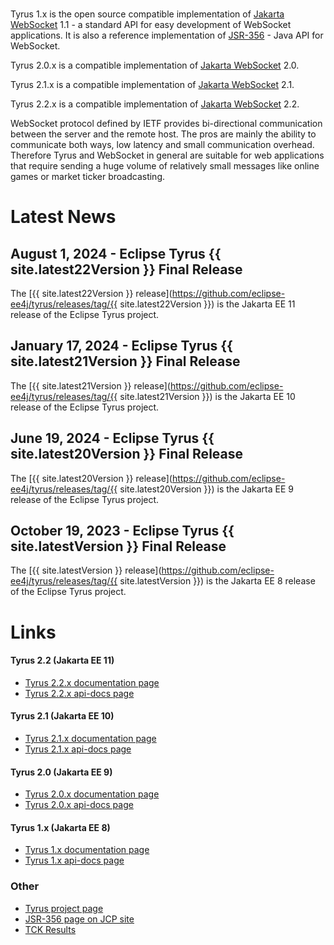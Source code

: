 <br/>

Tyrus 1.x is the open source compatible implementation of [Jakarta WebSocket](https://jakarta.ee/specifications/websocket/) 1.1 - a standard API for easy development of WebSocket applications. It is also 
a reference implementation of [JSR-356](https://jcp.org/en/jsr/detail?id=356) - Java API for WebSocket. 

Tyrus 2.0.x is a compatible implementation of [Jakarta WebSocket](https://jakarta.ee/specifications/websocket/) 2.0.

Tyrus 2.1.x is a compatible implementation of [Jakarta WebSocket](https://jakarta.ee/specifications/websocket/) 2.1.

Tyrus 2.2.x is a compatible implementation of [Jakarta WebSocket](https://jakarta.ee/specifications/websocket/) 2.2.

WebSocket protocol defined by IETF provides bi-directional communication between 
the server and the remote host. The pros are mainly the ability to communicate 
both ways, low latency and small communication overhead. Therefore Tyrus and 
WebSocket in general are suitable for web applications that require sending 
a huge volume of relatively small messages like online games or market ticker 
broadcasting.

# <a name="Latest_News"></a>Latest News

## August 1, 2024 - Eclipse Tyrus {{ site.latest22Version }} Final Release ##

The [{{ site.latest22Version }} release](https://github.com/eclipse-ee4j/tyrus/releases/tag/{{ site.latest22Version }})
is the Jakarta EE 11 release of the Eclipse Tyrus project.

## January 17, 2024 - Eclipse Tyrus {{ site.latest21Version }} Final Release ##

The [{{ site.latest21Version }} release](https://github.com/eclipse-ee4j/tyrus/releases/tag/{{ site.latest21Version }})
is the Jakarta EE 10 release of the Eclipse Tyrus project.

## June 19, 2024 - Eclipse Tyrus {{ site.latest20Version }} Final Release ##

The [{{ site.latest20Version }} release](https://github.com/eclipse-ee4j/tyrus/releases/tag/{{ site.latest20Version }})
is the Jakarta EE 9 release of the Eclipse Tyrus project.


## October 19, 2023 - Eclipse Tyrus {{ site.latestVersion }} Final Release ##

The [{{ site.latestVersion }} release](https://github.com/eclipse-ee4j/tyrus/releases/tag/{{ site.latestVersion }})
is the Jakarta EE 8 release of the Eclipse Tyrus project.

# <a name="Links"></a>Links

#### Tyrus 2.2 (Jakarta EE 11)
- [Tyrus 2.2.x documentation page](https://eclipse-ee4j.github.io/tyrus-project.github.io/documentation/latest/index22x/)
- [Tyrus 2.2.x api-docs page](https://eclipse-ee4j.github.io/tyrus-project.github.io/apidocs/latest22x/)


#### Tyrus 2.1 (Jakarta EE 10)
- [Tyrus 2.1.x documentation page](https://eclipse-ee4j.github.io/tyrus-project.github.io/documentation/latest/index/)
- [Tyrus 2.1.x api-docs page](https://eclipse-ee4j.github.io/tyrus-project.github.io/apidocs/latest/)


#### Tyrus 2.0 (Jakarta EE 9)
- [Tyrus 2.0.x documentation page](https://eclipse-ee4j.github.io/tyrus-project.github.io/documentation/latest20x/index/)
- [Tyrus 2.0.x api-docs page](https://eclipse-ee4j.github.io/tyrus-project.github.io/apidocs/latest20x/)


#### Tyrus 1.x (Jakarta EE 8)
- [Tyrus 1.x documentation page](https://eclipse-ee4j.github.io/tyrus-project.github.io/documentation/latest1x/index/)
- [Tyrus 1.x api-docs page](https://eclipse-ee4j.github.io/tyrus-project.github.io/apidocs/latest1x/)

### Other
- [Tyrus project page](https://projects.eclipse.org/projects/ee4j.tyrus)
- [JSR-356 page on JCP site](https://jcp.org/en/jsr/detail?id=356)
- [TCK Results](https://eclipse-ee4j.github.io/tyrus/TCK-Results.html)
